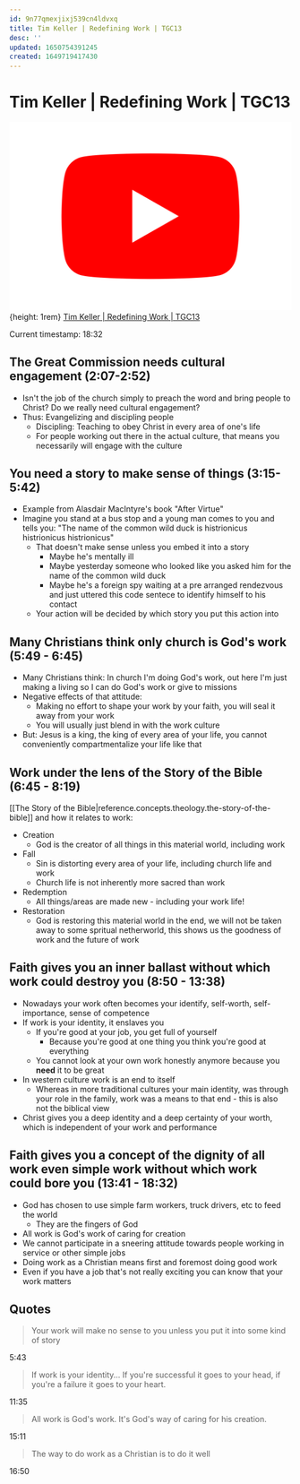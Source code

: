 ```yaml
---
id: 9n77qmexjixj539cn4ldvxq
title: Tim Keller | Redefining Work | TGC13
desc: ''
updated: 1650754391245
created: 1649719417430
---
```


# Tim Keller | Redefining Work | TGC13

![Youtube Icon](assets/youtube-icon.svg){height: 1rem}
[Tim Keller | Redefining Work | TGC13](https://www.youtube.com/watch?v=fGH5bhUwMB4)

Current timestamp: 18:32

## The Great Commission needs cultural engagement (2:07-2:52)
- Isn't the job of the church simply to preach the word and bring people to Christ? Do we really need cultural
  engagement?
- Thus: Evangelizing and discipling people
  - Discipling: Teaching to obey Christ in every area of one's life
  - For people working out there in the actual culture, that means you necessarily will engage with the culture

## You need a story to make sense of things (3:15-5:42)
- Example from Alasdair MacIntyre's book "After Virtue"
- Imagine you stand at a bus stop and a young man comes to you and tells you: "The name of the common wild duck is
  histrionicus histrionicus histrionicus"
  - That doesn't make sense unless you embed it into a story
    - Maybe he's mentally ill
    - Maybe yesterday someone who looked like you asked him for the name of the common wild duck
    - Maybe he's a foreign spy waiting at a pre arranged rendezvous and just uttered this code sentece to identify
      himself to his contact
  - Your action will be decided by which story you put this action into

## Many Christians think only church is God's work (5:49 - 6:45)
- Many Christians think: In church I'm doing God's work, out here I'm just making a living so I can do God's work or
  give to missions
- Negative effects of that attitude:
  - Making no effort to shape your work by your faith, you will seal it away from your work
  - You will usually just blend in with the work culture
- But: Jesus is a king, the king of every area of your life, you cannot conveniently compartmentalize your life like
  that

## Work under the lens of the Story of the Bible (6:45 - 8:19)
[[The Story of the Bible|reference.concepts.theology.the-story-of-the-bible]] and how it relates to work:
- Creation
  - God is the creator of all things in this material world, including work
- Fall
  - Sin is distorting every area of your life, including church life and work
  - Church life is not inherently more sacred than work
- Redemption
  - All things/areas are made new - including your work life!
- Restoration
  - God is restoring this material world in the end, we will not be taken away to some spritual netherworld, this
    shows us the goodness of work and the future of work

## Faith gives you an inner ballast without which work could destroy you (8:50 - 13:38)
- Nowadays your work often becomes your identify, self-worth, self-importance, sense of competence
- If work is your identity, it enslaves you
  - If you're good at your job, you get full of yourself
    - Because you're good at one thing you think you're good at everything
  - You cannot look at your own work honestly anymore because you **need** it to be great
- In western culture work is an end to itself
  - Whereas in more traditional cultures your main identity, was through your role in the family, work was a means to
    that end - this is also not the biblical view
- Christ gives you a deep identity and a deep certainty of your worth, which is independent of your work and performance

## Faith gives you a concept of the dignity of all work even simple work without which work could bore you (13:41 - 18:32)
- God has chosen to use simple farm workers, truck drivers, etc to feed the world
  - They are the fingers of God
- All work is God's work of caring for creation
- We cannot participate in a sneering attitude towards people working in service or other simple jobs
- Doing work as a Christian means first and foremost doing good work
- Even if you have a job that's not really exciting you can know that your work matters

## Quotes
> Your work will make no sense to you unless you put it into some kind of story

5:43

> If work is your identity... If you're successful it goes to your head, if you're a failure it goes to your heart.

11:35

> All work is God's work. It's God's way of caring for his creation.

15:11

> The way to do work as a Christian is to do it well

16:50
